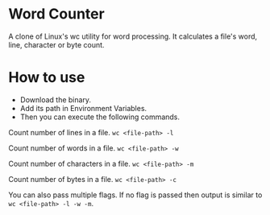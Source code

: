 # Word Counter

A clone of Linux's wc utility for word processing. It calculates a file's word, line, character or byte count.

# How to use

- Download the binary.
- Add its path in Environment Variables.
- Then you can execute the following commands.

Count number of lines in a file.
`wc <file-path> -l`

Count number of words in a file.
`wc <file-path> -w`

Count number of characters in a file.
`wc <file-path> -m`

Count number of bytes in a file.
`wc <file-path> -c`

You can also pass multiple flags. If no flag is passed then output is similar to `wc <file-path> -l -w -m`.
